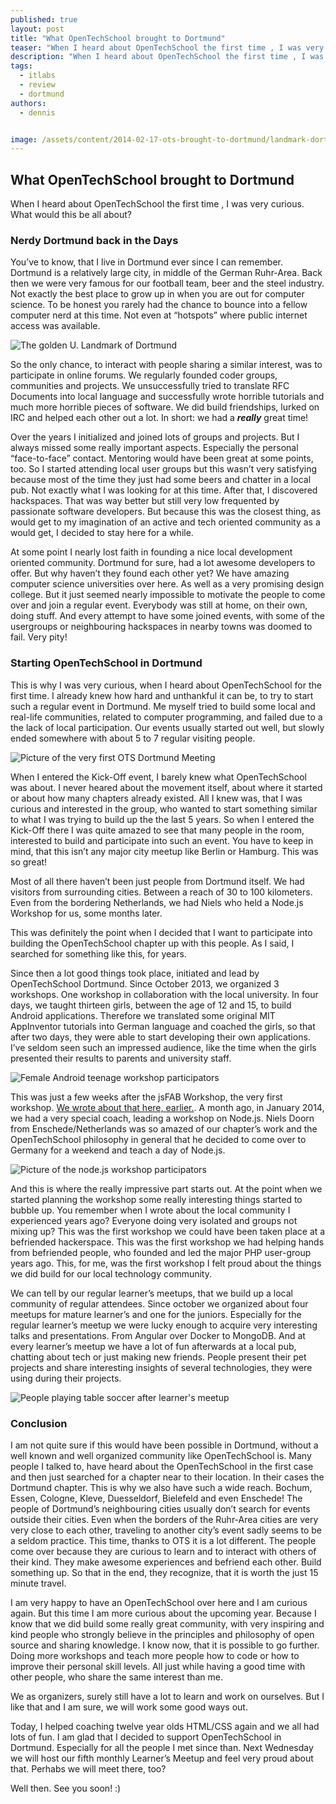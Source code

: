```yaml
---
published: true
layout: post
title: "What OpenTechSchool brought to Dortmund"
teaser: "When I heard about OpenTechSchool the first time , I was very curious. What would this be all about?"
description: "When I heard about OpenTechSchool the first time , I was very curious. What would this be all about?"
tags:
  - itlabs
  - review
  - dortmund
authors:
  - dennis


image: /assets/content/2014-02-17-ots-brought-to-dortmund/landmark-dortmund.jpg
---
```


## What OpenTechSchool brought to Dortmund

When I heard about OpenTechSchool the first time , I was very curious. What would this be all about?

### Nerdy Dortmund back in the Days

You’ve to know, that I live in Dortmund ever since I can remember. Dortmund is a relatively large city, in middle of the German Ruhr-Area. Back then we were very famous for our football team, beer and the steel industry. Not exactly the best place to grow up in when you are out for computer science. To be honest you rarely had the chance to bounce into a fellow computer nerd at this time. Not even at “hotspots” where public internet access was available.

![The golden U. Landmark of Dortmund](/assets/content/2014-02-17-ots-brought-to-dortmund/landmark-dortmund.jpg)

So the only chance, to interact with people sharing a similar interest, was to participate in online forums. We regularly founded coder groups, communities and projects. We unsuccessfully tried to translate RFC Documents into local language and successfully wrote horrible tutorials and much more horrible pieces of software. We did build friendships, lurked on IRC and helped each other out a lot. In short: we had a ***really*** great time!

Over the years I initialized and joined lots of groups and projects. But I always missed some really important aspects. Especially the personal “face-to-face” contact. Mentoring would have been great at some points, too. So I started attending local user groups but this wasn’t very satisfying because most of the time they just had some beers and chatter in a local pub. Not exactly what I was looking for at this time. After that, I discovered hackspaces. That was way better but still very low frequented by passionate software developers. But because this was the closest thing, as would get to my imagination of an active and tech oriented community as a would get, I decided to stay here for a while.

At some point I nearly lost faith in founding a nice local development oriented community. Dortmund for sure, had a lot awesome developers to offer. But why haven’t they found each other yet? We have amazing computer science universities over here. As well as a very promising design college. But it just seemed nearly impossible to motivate the people to come over and join a regular event. Everybody was still at home, on their own, doing stuff. And every attempt to have some joined events, with some of the usergroups or neighbouring hackspaces in nearby towns was doomed to fail. Very pity!


### Starting OpenTechSchool in Dortmund 

This is why I was very curious, when I heard about OpenTechSchool for the first time. I already knew how hard and unthankful it can be, to try to start such a regular event in Dortmund. Me myself tried to build some local and real-life communities, related to computer programming, and failed due to a the lack of local participation. Our events usually started out well, but slowly ended somewhere with about 5 to 7 regular visiting people.


![Picture of the very first OTS Dortmund Meeting](/assets/content/2014-02-17-ots-brought-to-dortmund/ots-kickoff.jpg)

When I entered the Kick-Off event, I barely knew what OpenTechSchool was about. I never heared about the movement itself, about where it started or about how many chapters already existed. All I knew was, that I was curious and interested in the group, who wanted to start something similar to what I was trying to build up the the last 5 years. So when I entered the Kick-Off there I was quite amazed to see that many people in the room, interested to build and participate into such an event. You have to keep in mind, that this isn’t any major city meetup like Berlin or Hamburg. This was so great! 

Most of all there haven’t been just people from Dortmund itself. We had visitors from surrounding cities. Between a reach of 30 to 100 kilometers. Even from the bordering Netherlands, we had Niels who held a Node.js Workshop for us, some months later.

This was definitely the point when I decided that I want to participate into building the OpenTechSchool chapter up with this people. As I said, I searched for something like this, for years.

Since then a lot good things took place, initiated and lead by OpenTechSchool Dortmund.
Since October 2013, we organized 3 workshops. One workshop in collaboration with the local university. In four days, we taught thirteen girls, between the age of 12 and 15, to build Android applications. Therefore we translated some original MIT AppInventor tutorials into German language and coached the girls, so that after two days, they were able to start developing their own applications. I’ve seldom seen such an impressed audience, like the time when the girls presented their results to parents and university staff. 

![Female Android teenage workshop participators](/assets/content/2014-02-17-ots-brought-to-dortmund/app-inventor-workshop.jpg)

This was just a few weeks after the jsFAB Workshop, the very first workshop. [We wrote about that here, earlier.](/2013/10/jsfab-dortmund-october.html). A month ago, in January 2014, we had a very special coach, leading a workshop on Node.js. Niels Doorn from Enschede/Netherlands was so amazed of our chapter’s work and the OpenTechSchool philosophy in general that he decided to come over to Germany for a weekend and teach a day of Node.js.

![Picture of the node.js workshop participators](/assets/content/2014-02-17-ots-brought-to-dortmund/nodejs-workshop.jpg)

And this is where the really impressive part starts out. At the point when we started planning the workshop some really interesting things started to bubble up. You remember when I wrote about the local community I experienced years ago? Everyone doing very isolated and groups not mixing up? This was the first workshop we could have been taken place at a befriended hackerspace. This was the first workshop we had helping hands from befriended people, who founded and led the major PHP user-group years ago. This, for me, was the first workshop I felt proud about the things we did build for our local technology community.

We can tell by our regular learner’s meetups, that we build up a local community of regular attendees. Since october we organized about four meetups for mature learner’s and one for the juniors. Especially for the regular learner’s meetup we were lucky enough to acquire very interesting talks and presentations. From Angular over Docker to MongoDB. And at every learner’s meetup we have a lot of fun afterwards at a local pub, chatting about tech or just making new friends. People present their pet projects and share interesting insights of several technologies, they were using during their projects.

![People playing table soccer after learner's meetup](/assets/content/2014-02-17-ots-brought-to-dortmund/meetup-afterhour.jpg)


### Conclusion

I am not quite sure if this would have been possible in Dortmund, without a well known and well organized community like OpenTechSchool is. Many people I talked to, have heard about the OpenTechSchool in the first case and then just searched for a chapter near to their location. In their cases the Dortmund chapter. This is why we also have such a wide reach. Bochum, Essen, Cologne, Kleve, Duesseldorf, Bielefeld and even Enschede! The people of Dortmund’s neighbouring cities usually don’t search for events outside their cities. Even when the borders of the Ruhr-Area cities are very very close to each other, traveling to another city’s event sadly seems to be a seldom practice. This time, thanks to OTS it is a lot different. The people come over because they are curious to learn and to interact with others of their kind. They make awesome experiences and befriend each other. Build something up. So that in the end, they recognize, that it is worth the just 15 minute travel.

I am very happy to have an OpenTechSchool over here and I am curious again. But this time I am more curious about the upcoming year. Because I know that we did build some really great community, with very inspiring and kind people who strongly believe in the principles and philosophy of open source and sharing knowledge. I know now, that it is possible to go further. Doing more workshops and teach more people how to code or how to improve their personal skill levels. All just while having a good time with other people, who share the same interest than me.

We as organizers, surely still have a lot to learn and work on ourselves. But I like that and I am sure, we will work some good ways out. 

Today, I helped coaching twelve year olds HTML/CSS again and we all had lots of fun. I am glad that I decided to support OpenTechSchool in Dortmund. Especially for all the people I met since than. Next Wednesday we will host our fifth monthly Learner’s Meetup and feel very proud about that. Perhabs we will meet there, too?

Well then. See you soon! :)

